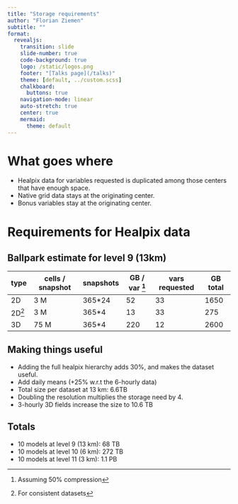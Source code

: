 ```yaml
---
title: "Storage requirements"
author: "Florian Ziemen"
subtitle: ""
format:
  revealjs:
    transition: slide
    slide-number: true
    code-background: true
    logo: /static/logos.png
    footer: "[Talks page](/talks)"
    theme: [default, ../custom.scss]
    chalkboard:
      buttons: true
    navigation-mode: linear
    auto-stretch: true
    center: true
    mermaid:
      theme: default
---
```



# What goes where

* Healpix data for variables requested is duplicated among those centers that have enough space.
* Native grid data stays at the originating center.
* Bonus variables stay at the originating center.

# Requirements for Healpix data

## Ballpark estimate for level 9 (13km)

| type   | cells / snapshot | snapshots | GB / var [^1] | vars requested | GB total |
| ------ | ---------------- | --------- | ------------- | -------------- | -------- |
| 2D     | 3 M              | 365*24    | 52            | 33             | 1650     |
| 2D[^2] | 3 M              | 365*4     | 13            | 33             | 275      |
| 3D     | 75 M             | 365*4     | 220           | 12             | 2600     |

[^1]: Assuming 50% compression
[^2]: For consistent datasets

## Making things useful

* Adding the full healpix hierarchy adds 30%, and makes the dataset useful.
* Add daily means (+25% w.r.t the 6-hourly data)
* Total size per dataset at 13 km: 6.6TB
* Doubling the resolution multiplies the storage need by 4.
* 3-hourly 3D fields increase the size to 10.6 TB
  
## Totals

* 10 models at level 9 (13 km): 68 TB
* 10 models at level 10 (6 km): 272 TB
* 10 models at level 11 (3 km): 1.1 PB
